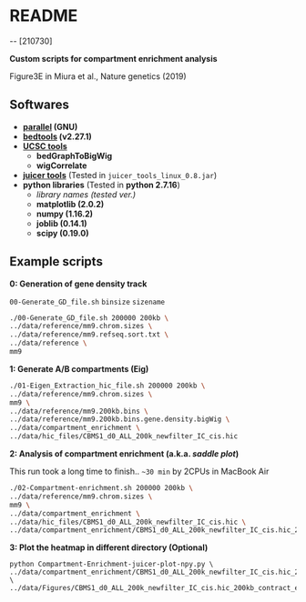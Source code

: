 # README
--
[210730]

**Custom scripts for compartment enrichment analysis**

Figure3E in Miura et al., Nature genetics (2019)


## Softwares

- **[parallel](https://www.gnu.org/software/parallel/) (GNU)**
- **[bedtools](https://bedtools.readthedocs.io/en/latest/) (v2.27.1)**
- **[UCSC tools](http://hgdownload.cse.ucsc.edu/admin/exe/)**
	- **bedGraphToBigWig**
	- **wigCorrelate**
- **[juicer tools](https://github.com/aidenlab/juicer/wiki/Download)** (Tested in `juicer_tools_linux_0.8.jar`)  
- **python libraries** (Tested in **python 2.7.16**)
	- *library names (tested ver.)* 
	- **matplotlib (2.0.2)**
	- **numpy (1.16.2)**
	- **joblib (0.14.1)**
	- **scipy (0.19.0)**

## Example scripts

**0: Generation of gene density track**

`00-Generate_GD_file.sh` `binsize` `sizename`

```bash
./00-Generate_GD_file.sh 200000 200kb \
../data/reference/mm9.chrom.sizes \
../data/reference/mm9.refseq.sort.txt \
../data/reference \
mm9
```

**1: Generate A/B compartments (Eig)** 

```bash
./01-Eigen_Extraction_hic_file.sh 200000 200kb \
../data/reference/mm9.chrom.sizes \
mm9 \
../data/reference/mm9.200kb.bins \
../data/reference/mm9.200kb.bins.gene.density.bigWig \
../data/compartment_enrichment \
../data/hic_files/CBMS1_d0_ALL_200k_newfilter_IC_cis.hic
```

**2: Analysis of compartment enrichment (a.k.a. *saddle plot*)**

This run took a long time to finish..
`~30 min` by 2CPUs in MacBook Air

```bash
./02-Compartment-enrichment.sh 200000 200kb \
../data/reference/mm9.chrom.sizes \
mm9 \
../data/compartment_enrichment \
../data/hic_files/CBMS1_d0_ALL_200k_newfilter_IC_cis.hic \
../data/compartment_enrichment/CBMS1_d0_ALL_200k_newfilter_IC_cis.hic_200kb_eigen_mm9_correct.bedGraph
```

**3: Plot the heatmap in different directory (Optional)**

```
python Compartment-Enrichment-juicer-plot-npy.py \
../data/compartment_enrichment/CBMS1_d0_ALL_200k_newfilter_IC_cis.hic_200kb_mean_med_std_oe_percentile_AtoB.npy \
../data/Figures/CBMS1_d0_ALL_200k_newfilter_IC_cis.hic_200kb_contract_enrichment_in_compartments_scale
```



